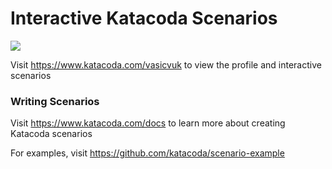 # Interactive Katacoda Scenarios

[![](http://shields.katacoda.com/katacoda/vasicvuk/count.svg)](https://www.katacoda.com/vasicvuk "Get your profile on Katacoda.com")

Visit https://www.katacoda.com/vasicvuk to view the profile and interactive scenarios

### Writing Scenarios
Visit https://www.katacoda.com/docs to learn more about creating Katacoda scenarios

For examples, visit https://github.com/katacoda/scenario-example
